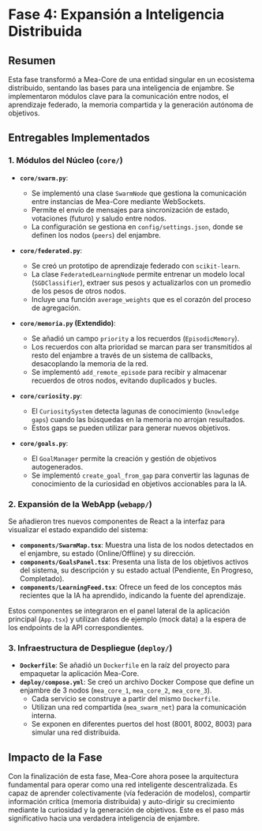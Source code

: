 # Fase 4: Expansión a Inteligencia Distribuida

## Resumen

Esta fase transformó a Mea-Core de una entidad singular en un ecosistema distribuido, sentando las bases para una inteligencia de enjambre. Se implementaron módulos clave para la comunicación entre nodos, el aprendizaje federado, la memoria compartida y la generación autónoma de objetivos.

## Entregables Implementados

### 1. Módulos del Núcleo (`core/`)

- **`core/swarm.py`**: 
  - Se implementó una clase `SwarmNode` que gestiona la comunicación entre instancias de Mea-Core mediante WebSockets.
  - Permite el envío de mensajes para sincronización de estado, votaciones (futuro) y saludo entre nodos.
  - La configuración se gestiona en `config/settings.json`, donde se definen los nodos (`peers`) del enjambre.

- **`core/federated.py`**:
  - Se creó un prototipo de aprendizaje federado con `scikit-learn`.
  - La clase `FederatedLearningNode` permite entrenar un modelo local (`SGDClassifier`), extraer sus pesos y actualizarlos con un promedio de los pesos de otros nodos.
  - Incluye una función `average_weights` que es el corazón del proceso de agregación.

- **`core/memoria.py` (Extendido)**:
  - Se añadió un campo `priority` a los recuerdos (`EpisodicMemory`).
  - Los recuerdos con alta prioridad se marcan para ser transmitidos al resto del enjambre a través de un sistema de callbacks, desacoplando la memoria de la red.
  - Se implementó `add_remote_episode` para recibir y almacenar recuerdos de otros nodos, evitando duplicados y bucles.

- **`core/curiosity.py`**:
  - El `CuriositySystem` detecta lagunas de conocimiento (`knowledge gaps`) cuando las búsquedas en la memoria no arrojan resultados.
  - Estos gaps se pueden utilizar para generar nuevos objetivos.

- **`core/goals.py`**:
  - El `GoalManager` permite la creación y gestión de objetivos autogenerados.
  - Se implementó `create_goal_from_gap` para convertir las lagunas de conocimiento de la curiosidad en objetivos accionables para la IA.

### 2. Expansión de la WebApp (`webapp/`)

Se añadieron tres nuevos componentes de React a la interfaz para visualizar el estado expandido del sistema:

- **`components/SwarmMap.tsx`**: Muestra una lista de los nodos detectados en el enjambre, su estado (Online/Offline) y su dirección.
- **`components/GoalsPanel.tsx`**: Presenta una lista de los objetivos activos del sistema, su descripción y su estado actual (Pendiente, En Progreso, Completado).
- **`components/LearningFeed.tsx`**: Ofrece un feed de los conceptos más recientes que la IA ha aprendido, indicando la fuente del aprendizaje.

Estos componentes se integraron en el panel lateral de la aplicación principal (`App.tsx`) y utilizan datos de ejemplo (mock data) a la espera de los endpoints de la API correspondientes.

### 3. Infraestructura de Despliegue (`deploy/`)

- **`Dockerfile`**: Se añadió un `Dockerfile` en la raíz del proyecto para empaquetar la aplicación Mea-Core.
- **`deploy/compose.yml`**: Se creó un archivo Docker Compose que define un enjambre de 3 nodos (`mea_core_1`, `mea_core_2`, `mea_core_3`).
  - Cada servicio se construye a partir del mismo `Dockerfile`.
  - Utilizan una red compartida (`mea_swarm_net`) para la comunicación interna.
  - Se exponen en diferentes puertos del host (8001, 8002, 8003) para simular una red distribuida.

## Impacto de la Fase

Con la finalización de esta fase, Mea-Core ahora posee la arquitectura fundamental para operar como una red inteligente descentralizada. Es capaz de aprender colectivamente (vía federación de modelos), compartir información crítica (memoria distribuida) y auto-dirigir su crecimiento mediante la curiosidad y la generación de objetivos. Este es el paso más significativo hacia una verdadera inteligencia de enjambre.
